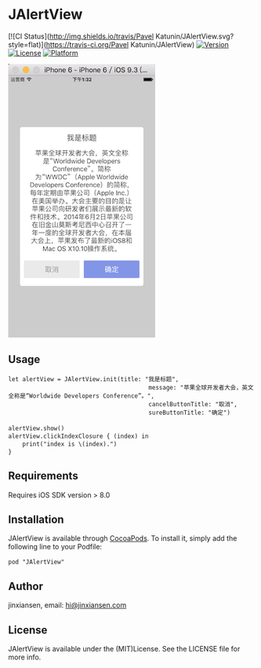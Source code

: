 # JAlertView
[![CI Status](http://img.shields.io/travis/Pavel Katunin/JAlertView.svg?style=flat)](https://travis-ci.org/Pavel Katunin/JAlertView)
[![Version](https://img.shields.io/cocoapods/v/JAlertView.svg?style=flat)](http://cocoapods.org/pods/JAlertView)
[![License](https://img.shields.io/cocoapods/l/JAlertView.svg?style=flat)](http://cocoapods.org/pods/JAlertView)
[![Platform](https://img.shields.io/cocoapods/p/JAlertView.svg?style=flat)](http://cocoapods.org/pods/JAlertView)

![](JAlertView/pic.png)

## Usage

```
let alertView = JAlertView.init(title: "我是标题",
                                        message: "苹果全球开发者大会，英文全称是“Worldwide Developers Conference”。",
                                        cancelButtonTitle: "取消",
                                        sureButtonTitle: "确定")
        
alertView.show()
alertView.clickIndexClosure { (index) in
    print("index is \(index).")
}
```


## Requirements

Requires iOS SDK version > 8.0

## Installation

JAlertView is available through [CocoaPods](http://cocoapods.org). To install
it, simply add the following line to your Podfile:

```
pod "JAlertView"
```

## Author

jinxiansen, email: hi@jinxiansen.com

## License

JAlertView is available under the (MIT)License. See the LICENSE file for more info.